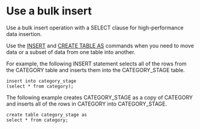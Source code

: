 # Use a bulk insert<a name="c_best-practices-bulk-inserts"></a>

Use a bulk insert operation with a SELECT clause for high\-performance data insertion\.

Use the [INSERT](r_INSERT_30.md) and [CREATE TABLE AS](r_CREATE_TABLE_AS.md) commands when you need to move data or a subset of data from one table into another\.

For example, the following INSERT statement selects all of the rows from the CATEGORY table and inserts them into the CATEGORY\_STAGE table\.

```
insert into category_stage
(select * from category);
```

The following example creates CATEGORY\_STAGE as a copy of CATEGORY and inserts all of the rows in CATEGORY into CATEGORY\_STAGE\. 

```
create table category_stage as
select * from category;
```